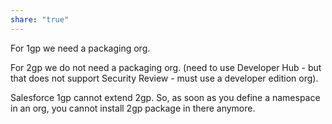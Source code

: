 ```yaml
---
share: "true"
---
```


For 1gp we need a packaging org. 

For 2gp we do not need a packaging org. (need to use Developer Hub - but that does not support Security Review - must use a developer edition org). 

Salesforce 1gp cannot extend 2gp. So, as soon as you define a namespace in an org, you cannot install 2gp package in there anymore. 